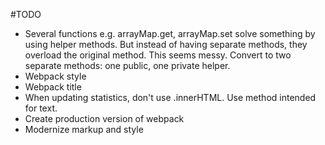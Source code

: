 #TODO

- Several functions e.g. arrayMap.get, arrayMap.set solve something by using helper methods. But instead of having separate methods, they overload the original method. This seems messy. Convert to two separate methods: one public, one private helper.
- Webpack style
- Webpack title
- When updating statistics, don't use .innerHTML. Use method intended for text.
- Create production version of webpack
- Modernize markup and style